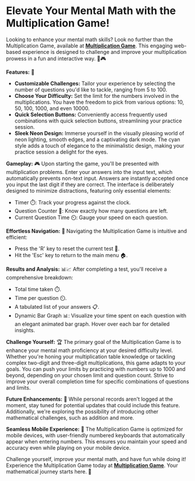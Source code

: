 # Elevate Your Mental Math with the Multiplication Game!

Looking to enhance your mental math skills? Look no further than the Multiplication Game, available at **[Multiplication Game](https://dphdmn.github.io/multiplicationgame/)**. This engaging web-based experience is designed to challenge and improve your multiplication prowess in a fun and interactive way. 🚀🎮

**Features:** 🌟
- **Customizable Challenges:** Tailor your experience by selecting the number of questions you'd like to tackle, ranging from 5 to 100. 
- **Choose Your Difficulty:** Set the limit for the numbers involved in the multiplications. You have the freedom to pick from various options: 10, 50, 100, 1000, and even 10000. 
- **Quick Selection Buttons:** Conveniently access frequently used combinations with quick selection buttons, streamlining your practice session. 
- **Sleek Neon Design:** Immerse yourself in the visually pleasing world of neon lighting, smooth edges, and a captivating dark mode. The cyan style adds a touch of elegance to the minimalistic design, making your practice session a delight for the eyes.

**Gameplay:** 🎮
Upon starting the game, you'll be presented with multiplication problems. Enter your answers into the input text, which automatically prevents non-text input. Answers are instantly accepted once you input the last digit if they are correct. The interface is deliberately designed to minimize distractions, featuring only essential elements:
- Timer ⏱️: Track your progress against the clock.
- Question Counter 🔢: Know exactly how many questions are left.
- Current Question Time ⏲️: Gauge your speed on each question.

**Effortless Navigation:** 🧭
Navigating the Multiplication Game is intuitive and efficient:
- Press the 'R' key to reset the current test 🔄.
- Hit the 'Esc' key to return to the main menu 🏠.

**Results and Analysis:** 📊📈
After completing a test, you'll receive a comprehensive breakdown:
- Total time taken ⏱️.
- Time per question ⏲️.
- A tabulated list of your answers 📋.
- Dynamic Bar Graph 📊: Visualize your time spent on each question with an elegant animated bar graph. Hover over each bar for detailed insights.

**Challenge Yourself:** 🏆
The primary goal of the Multiplication Game is to enhance your mental math proficiency at your desired difficulty level. Whether you're honing your multiplication table knowledge or tackling complex two-digit and three-digit multiplications, this game adapts to your goals. You can push your limits by practicing with numbers up to 1000 and beyond, depending on your chosen limit and question count. Strive to improve your overall completion time for specific combinations of questions and limits.

**Future Enhancements:** 🚀
While personal records aren't logged at the moment, stay tuned for potential updates that could include this feature. Additionally, we're exploring the possibility of introducing other mathematical challenges, such as addition and more. 

**Seamless Mobile Experience:** 📱
The Multiplication Game is optimized for mobile devices, with user-friendly numbered keyboards that automatically appear when entering numbers. This ensures you maintain your speed and accuracy even while playing on your mobile device.

Challenge yourself, improve your mental math, and have fun while doing it! Experience the Multiplication Game today at **[Multiplication Game](https://dphdmn.github.io/multiplicationgame/)**. Your mathematical journey starts here. 🌟
